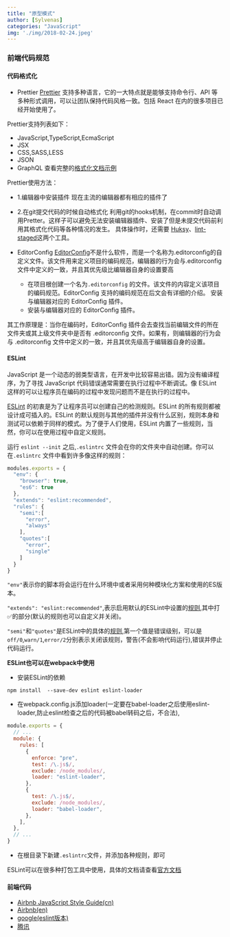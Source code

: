 ```yaml
---
title: "原型模式"
author: [Sylvenas]
categories: "JavaScript"
img: './img/2018-02-24.jpeg'
---
```


### 前端代码规范

#### 代码格式化
* Prettier
[Prettier](https://github.com/prettier/prettier) 支持多种语言，它的一大特点就是能够支持命令行、API 等多种形式调用，可以让团队保持代码风格一致。包括 React 在内的很多项目已经开始使用了。

Prettier支持列表如下：
* JavaScript,TypeScript,EcmaScript
* JSX
* CSS,SASS,LESS
* JSON
* GraphQL
查看完整的[格式化文档示例](https://www.slideshare.net/ReactLondon2017/javascript-code-formatting-with-prettier-by-christopher-chedeau)

Prettier使用方法：
* 1.编辑器中安装插件
  现在主流的编辑器都有相应的插件了
* 2.在git提交代码的时候自动格式化
  利用git的hooks机制，在commit时自动调用Pretter。这样子可以避免无法安装编辑器插件、安装了但是未提交代码前利用其格式化代码等各种情况的发生。
  具体操作时，还需要 [Huksy](https://www.npmjs.com/package/husky)、[lint-staged](https://www.npmjs.com/package/lint-staged)这两个工具。

* EditorConfig
[EditorConfig](https://github.com/editorconfig/)不是什么软件，而是一个名称为.editorconfig的自定义文件。该文件用来定义项目的编码规范，编辑器的行为会与.editorconfig 文件中定义的一致，并且其优先级比编辑器自身的设置要高
  * 在项目根创建一个名为`.editorconfig` 的文件。该文件的内容定义该项目的编码规范。EditorConfig 支持的编码规范在后文会有详细的介绍。
    安装与编辑器对应的 EditorConfig 插件。
  * 安装与编辑器对应的 EditorConfig 插件。

其工作原理是：当你在编码时，EditorConfig 插件会去查找当前编辑文件的所在文件夹或其上级文件夹中是否有 .editorconfig 文件。如果有，则编辑器的行为会与 .editorconfig 文件中定义的一致，并且其优先级高于编辑器自身的设置。

#### ESLint
JavaScript 是一个动态的弱类型语言，在开发中比较容易出错。因为没有编译程序，为了寻找 JavaScript 代码错误通常需要在执行过程中不断调试。像 ESLint 这样的可以让程序员在编码的过程中发现问题而不是在执行的过程中。

[ESLint](http://eslint.cn/) 的初衷是为了让程序员可以创建自己的检测规则。ESLint 的所有规则都被设计成可插入的。ESLint 的默认规则与其他的插件并没有什么区别，规则本身和测试可以依赖于同样的模式。为了便于人们使用，ESLint 内置了一些规则，当然，你可以在使用过程中自定义规则。

运行 `eslint --init` 之后,`.eslintrc` 文件会在你的文件夹中自动创建。你可以在`.eslintrc` 文件中看到许多像这样的规则：
``` js
modules.exports = {
  "env": {
    "browser": true,
    "es6": true
  },
  "extends": "eslint:recommended",
  "rules": {
    "semi":[
      "error",
      "always"
    ],
    "quotes":[
      "error",
      "single"
    ]
  }
}
```
`"env"`表示你的脚本将会运行在什么环境中或者采用何种模块化方案和使用的ES版本。

`"extends": "eslint:recommended"`,表示启用默认的ESLint中设置的[规则](http://eslint.cn/docs/rules),其中打✅的部分(默认的规则也可以自定义并关闭)。

`"semi"`和`"quotes"`是ESLint中的具体的[规则](http://eslint.cn/docs/rules),第一个值是错误级别，可以是`off/0`,`warn/1`,`error/2`分别表示关闭该规则，警告(不会影响代码运行),错误并停止代码运行。

**ESLint也可以在webpack中使用**    
* 安装ESLint的依赖
```
npm install  --save-dev eslint eslint-loader
```
* 在webpack.config.js添加loader(一定要在babel-loader之后使用eslint-loader,防止eslint检查之后的代码被babel转码之后，不合法),
``` js
module.exports = {
  // ...
  module: {
    rules: [
      {
        enforce: "pre",
        test: /\.js$/,
        exclude: /node_modules/,
        loader: "eslint-loader",
      },
      {
        test: /\.js$/,
        exclude: /node_modules/,
        loader: "babel-loader",
      },
    ],
  },
  // ...
}
```
* 在根目录下新建`.eslintrc`文件，并添加各种规则，即可

ESLint可以在很多种打包工具中使用，具体的文档请查看[官方文档](http://eslint.cn/docs/user-guide/integrations)

#### 前端代码
* [Airbnb JavaScript Style Guide(cn)](https://github.com/sivan/javascript-style-guide/blob/master/es5/README.md)
* [Airbnb(en)](https://github.com/airbnb/javascript)
* [google(eslint版本)](https://github.com/google/eslint-config-google)
* [腾讯](http://alloyteam.github.io/CodeGuide/)
